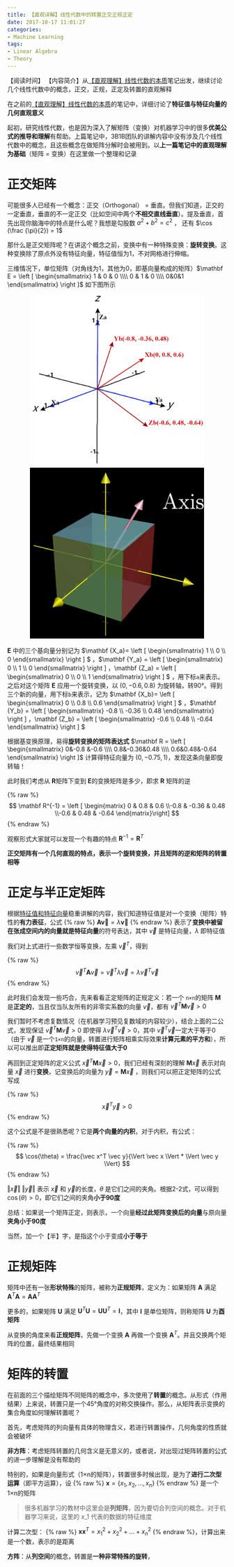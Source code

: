 ```yaml
---
title: 【直观详解】线性代数中的转置正交正规正定
date: 2017-10-17 11:01:27
categories:
- Machine Learning
tags:
- Linear Algebra
- Theory
---
```


【阅读时间】
【内容简介】从[【直观理解】线性代数的本质](https://charlesliuyx.github.io/2017/10/06/%E3%80%90%E7%9B%B4%E8%A7%82%E8%AF%A6%E8%A7%A3%E3%80%91%E7%BA%BF%E6%80%A7%E4%BB%A3%E6%95%B0%E7%9A%84%E6%9C%AC%E8%B4%A8/)笔记出发，继续讨论几个线性代数中的概念，正交，正规，正定及转置的直观解释
<!-- more -->

在之前的[【直观理解】线性代数的本质](https://charlesliuyx.github.io/2017/10/06/%E3%80%90%E7%9B%B4%E8%A7%82%E8%AF%A6%E8%A7%A3%E3%80%91%E7%BA%BF%E6%80%A7%E4%BB%A3%E6%95%B0%E7%9A%84%E6%9C%AC%E8%B4%A8/)的笔记中，详细讨论了**特征值与特征向量的几何直观意义**

起初，研究线性代数，也是因为深入了解矩阵（变换）对机器学习中的很多**优美公式的推导和理解**有帮助。上篇笔记中，3B1B团队的讲解内容中没有涉及几个线性代数中的概念，且这些概念在做矩阵分解时会被用到。以**上一篇笔记中的直观理解为基础**（矩阵 = 变换）在这里做一个整理和记录

# 正交矩阵

可能很多人已经有一个概念：正交（Orthogonal） = 垂直。但我们知道，正交的一定垂直，垂直的不一定正交（比如空间中两个**不相交直线垂直**）。提及垂直，首先出现你脑海中的特点是什么呢？我想是勾股数 $a^2 + b^2 = c^2$ ， 还有 $\cos (\frac {\pi}{2}) = 1$  

那什么是正交矩阵呢？在讲这个概念之前，变换中有一种特殊变换：**旋转变换**。这种变换除了原点外没有特征向量，特征值恒为1，不对网格进行伸缩。

三维情况下，单位矩阵（对角线为1，其他为0，即基向量构成的矩阵）$\mathbf E = \left [ \begin{smallmatrix} 1 & 0 & 0 \\\\ 0 & 1 & 0 \\\\ 0&0&1 \end{smallmatrix} \right ]$   如下图所示

<div align="center"><img src="【直观详解】线性代数中的正交正规正定转置/Rotate.png" alt="" width="400px"><img src="【直观详解】线性代数中的正交正规正定转置/Rotate.gif" alt="" width="400px"></div>

$\mathbf E$ 中的三个基向量分别记为 $\mathbf {X\_a}= \left [ \begin{smallmatrix} 1 \\\\ 0 \\\\ 0 \end{smallmatrix} \right ] $ ，$\mathbf {Y\_a} = \left [ \begin{smallmatrix} 0 \\\\ 1 \\\\ 0 \end{smallmatrix} \right ] $，$\mathbf {Z\_a} = \left [ \begin{smallmatrix} 0 \\\\ 0 \\\\ 1 \end{smallmatrix} \right ] $ ，用下标`a`来表示。之后对这个矩阵 $\mathbf E$ 应用一个旋转变换，以 $(0,-0.6,0.8)$ 为旋转轴，转90°。得到三个新的向量，用下标`b`来表示，记为 $\mathbf {X\_b}= \left [ \begin{smallmatrix} 0 \\\\ 0.8 \\\\ 0.6 \end{smallmatrix} \right ] $ ，$\mathbf {Y\_b} = \left [ \begin{smallmatrix} -0.8 \\\\ -0.36 \\\\ 0.48 \end{smallmatrix} \right ] $，$\mathbf {Z\_b} = \left [ \begin{smallmatrix} -0.6 \\\\ 0.48 \\\\ -0.64 \end{smallmatrix} \right ] $ 

根据基变换原理，易得**旋转变换的矩阵表达式** $\mathbf R = \left [ \begin{smallmatrix} 0&-0.8 &-0.6 \\\\ 0.8&-0.36&0.48 \\\\ 0.6&0.48&-0.64 \end{smallmatrix} \right ]$  计算得特征向量为 $(0,-0.75,1)$，发现这条向量即旋转轴！

此时我们考虑从 $\mathbf R$矩阵下变到 $\mathbf E$的变换矩阵是多少，即求 $\mathbf R$ 矩阵的逆

{% raw %}
$$
\mathbf R^{-1} = \left [ \begin{matrix} 0 & 0.8 & 0.6 \\-0.8 & -0.36 & 0.48 \\-0.6 & 0.48 & -0.64 \end{matrix}\right]
$$
{% endraw %}

观察形式大家就可以发现一个有趣的特点 $\mathbf R^{-1} = \mathbf R^T$

**正交矩阵有一个几何直观的特点，表示一个旋转变换，并且矩阵的逆和矩阵的转置相等**

# 正定与半正定矩阵

根据[特征值和特征向量](https://charlesliuyx.github.io/2017/10/06/%E3%80%90%E7%9B%B4%E8%A7%82%E8%AF%A6%E8%A7%A3%E3%80%91%E7%BA%BF%E6%80%A7%E4%BB%A3%E6%95%B0%E7%9A%84%E6%9C%AC%E8%B4%A8/#特征向量与特征值)稳重讲解的内容，我们知道特征值是对一个变换（矩阵）特性的**有力表征**，公式 {% raw %} $\mathbf A \mathbf{\vec v} = \lambda \mathbf{\vec v}$ {% endraw %} 表示了**变换中被留在张成空间内的向量就是特征向量**的符号表达，其中 $\vec v$ 是特征向量，$\lambda$ 即特征值

我们对上式进行一些数学恒等变换，左乘 $\vec v^T$，得到

{% raw %}
$$
\vec v^T \mathbf A \vec v = \vec v^T \lambda \vec v = \lambda \vec v^T \vec v \tag{2-1}
$$
{% endraw %}

此时我们会发现一些巧合，先来看看正定矩阵的正规定义：若一个 `n×n`的矩阵 $\mathbf M$ 是**正定的**，当且仅当队友所有的非零实系数的向量 $\vec v$，都有 $\vec v^T \mathbf M \vec v > 0$

我们暂时不考虑复数情况（在机器学习预见复数域的内容较少），结合上面的二公式，发现保证 $\vec v^T \mathbf M \vec v > 0$ 即使得 $\lambda \vec v^T \vec v>0$，其中 $\vec v^T \vec v$一定大于等于0（由于 $\vec v$ 是一个`1×n`的向量，转置进行矩阵相乘实际效果**计算元素的平方和**），所以可以推出即**正定矩阵就是使得特征值大于0**

再回到正定矩阵的定义公式 $\vec x^T \mathbf M \vec x > 0$，我们已经有深刻的理解 $\mathbf M \vec x$ 表示对向量 $\vec x$ 进行**变换**，记变换后的向量为 $\vec y = \mathbf M \vec x$  ，则我们可以把正定矩阵的公式写成

{% raw %}
$$
\vec x^T \vec y > 0 \tag{2-2}
$$
{% endraw %}

这个公式是不是很熟悉呢？它是**两个向量的内积**，对于内积，有公式：

{% raw %}
$$
\cos(\theta) = \frac{\vec x^T \vec y}{\Vert \vec x \Vert * \Vert \vec y \Vert}
$$
{% endraw %}

$\Vert \vec x \Vert \; \Vert \vec y \Vert$ 表示 $\vec x$ 和 $\vec y$的长度，$\theta$ 是它们之间的夹角。根据2-2式，可以得到 $\cos(\theta) > 0$，即它们之间的夹角**小于90度** 

总结：如果说一个矩阵正定，则表示，一个向量**经过此矩阵变换后的向量**与原向量**夹角小于90度**

当然，加一个【半】字，是指这个小于变成**小于等于**

# 正规矩阵

矩阵中还有一张**形状特殊**的矩阵，被称为**正规矩阵**，定义为：如果矩阵 $\mathbf A$ 满足 $\mathbf A^T \mathbf A = \mathbf A \mathbf A^T$

更多的，如果矩阵 $\mathbf U$ 满足 $\mathbf U^T \mathbf U = \mathbf U \mathbf U^T = \mathbf I$，其中 $\mathbf I$ 是单位矩阵，则称矩阵 $\mathbf U$ 为**酉矩阵**

从变换的角度来看**正规矩阵**，先做一个变换 $\mathbf A$ 再做一个变换 $\mathbf A^T$。并且交换两个矩阵的位置，最终结果相同

# 矩阵的转置

在前面的三个描绘矩阵不同矩阵的概念中，多次使用了**转置**的概念。从形式（作用结果）上来说，转置只是一个45°角度的对称交换操作。那么，从矩阵表示变换的集合角度如何理解转置呢？

首先，考虑矩阵的列向量有具体的物理含义，若进行转置操作，几何角度的性质就会被破坏

**非方阵**：考虑矩阵转置的几何含义是无意义的，或者说，对出现过矩阵转置的公式的进一步理解是没有帮助的

特别的，如果是向量形式（1×n的矩阵），转置很多时候出现，是为了**进行二次型运算**（即平方运算），设 {% raw %} $\mathbf x = \{x_1, x_2,\ldots, x_n\}$ {% endraw %} 是一个1×n的矩阵

> 很多机器学习的教材中这里会是**列矩阵**，因为要切合列空间的概念。对于机器学习来说，这里的 $x\_1$ 代表的数据的特征维度 

计算二次型： {% raw %} $\mathbf x \mathbf x^T = x_1^2 + x_2^2 + \ldots + x_n^2$ {% endraw %}，计算出来是一个数，表示的是距离

**方阵**：从**列空间**的概念，转置是**一种非常特殊的旋转**，

